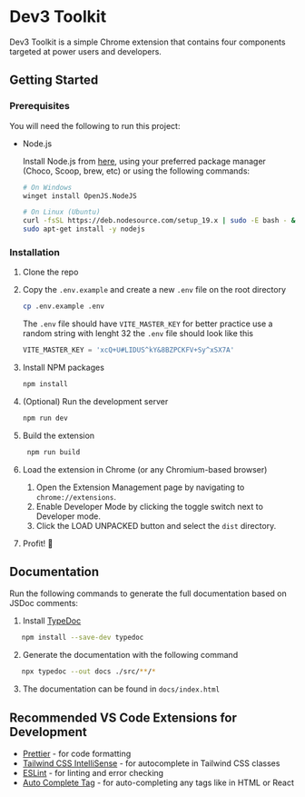 # Dev3 Toolkit

Dev3 Toolkit is a simple Chrome extension that contains four components targeted at power users and developers.

## Getting Started

### Prerequisites

You will need the following to run this project:

- Node.js

  Install Node.js from [here](https://nodejs.org/en/download/), using your preferred package manager (Choco, Scoop, brew, etc) or using the following commands:

  ```sh
  # On Windows
  winget install OpenJS.NodeJS

  # On Linux (Ubuntu)
  curl -fsSL https://deb.nodesource.com/setup_19.x | sudo -E bash - &&\
  sudo apt-get install -y nodejs
  ```

### Installation

1. Clone the repo

2. Copy the `.env.example` and create a new `.env` file on the root directory

   ```sh
   cp .env.example .env
   ```

   The `.env` file should have `VITE_MASTER_KEY`
   for better practice use a random string with lenght 32
   the `.env` file should look like this

   ```ts
   VITE_MASTER_KEY = 'xcQ+U#LIDUS^kY&8BZPCKFV+Sy^xSX7A'
   ```

3. Install NPM packages

   ```sh
   npm install
   ```

4. (Optional) Run the development server

   ```sh
   npm run dev
   ```

5. Build the extension

   ```sh
    npm run build
   ```

6. Load the extension in Chrome (or any Chromium-based browser)

   1. Open the Extension Management page by navigating to `chrome://extensions`.
   2. Enable Developer Mode by clicking the toggle switch next to Developer mode.
   3. Click the LOAD UNPACKED button and select the `dist` directory.

7. Profit! :tada:

## Documentation

Run the following commands to generate the full documentation based on JSDoc comments:

1. Install [TypeDoc](https://typedoc.org/)

```sh
   npm install --save-dev typedoc
```

2. Generate the documentation with the following command

```sh
   npx typedoc --out docs ./src/**/*
```

3. The documentation can be found in `docs/index.html`

## Recommended VS Code Extensions for Development

- [Prettier](https://marketplace.visualstudio.com/items?itemName=esbenp.prettier-vscode) - for code formatting
- [Tailwind CSS IntelliSense](https://marketplace.visualstudio.com/items?itemName=bradlc.vscode-tailwindcss) - for autocomplete in Tailwind CSS classes
- [ESLint](https://marketplace.visualstudio.com/items?itemName=dbaeumer.vscode-eslint) - for linting and error checking
- [Auto Complete Tag](https://marketplace.visualstudio.com/items?itemName=formulahendry.auto-complete-tag) - for auto-completing any tags like in HTML or React
